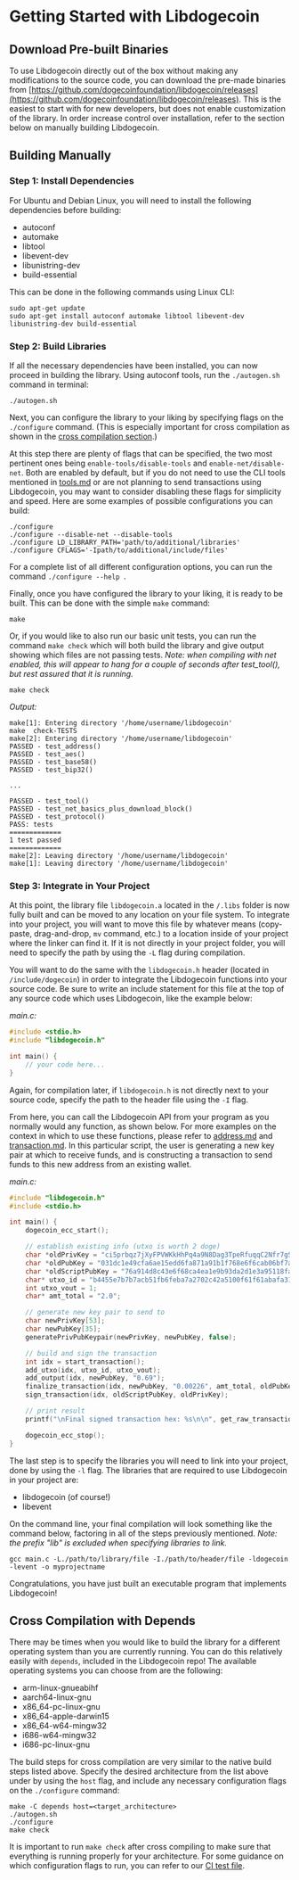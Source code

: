 # Getting Started with Libdogecoin

## Download Pre-built Binaries
To use Libdogecoin directly out of the box without making any modifications to the source code, you can download the pre-made binaries from [https://github.com/dogecoinfoundation/libdogecoin/releases](https://github.com/dogecoinfoundation/libdogecoin/releases). 
This is the easiest to start with for new developers, but does not enable customization of the library. In order increase control over installation, refer to the section below on manually building Libdogecoin. 

## Building Manually

### Step 1: Install Dependencies

For Ubuntu and Debian Linux, you will need to install the following dependencies before building:
- autoconf
- automake
- libtool
- libevent-dev
- libunistring-dev
- build-essential

This can be done in the following commands using Linux CLI:
```
sudo apt-get update
sudo apt-get install autoconf automake libtool libevent-dev libunistring-dev build-essential
```

### Step 2: Build Libraries

If all the necessary dependencies have been installed, you can now proceed in building the library. Using autoconf tools, run the `./autogen.sh` command in terminal:
```
./autogen.sh
```
Next, you can configure the library to your liking by specifying flags on the `./configure` command. (This is especially important for cross compilation as shown in the [cross compilation section](#cross-compilation-with-depends).)

At this step there are plenty of flags that can be specified, the two most pertinent ones being `enable-tools/disable-tools` and `enable-net/disable-net`. Both are enabled by default, but if you do not need to use the CLI tools mentioned in [tools.md](tools.md) or are not planning to send transactions using Libdogecoin, you may want to consider disabling these flags for simplicity and speed. Here are some examples of possible configurations you can build:
```
./configure
./configure --disable-net --disable-tools
./configure LD_LIBRARY_PATH='path/to/additional/libraries'
./configure CFLAGS='-Ipath/to/additional/include/files'
```
For a complete list of all different configuration options, you can run the command `./configure --help `.

Finally, once you have configured the library to your liking, it is ready to be built. This can be done with the simple `make` command:
```
make
```
Or, if you would like to also run our basic unit tests, you can run the command `make check` which will both build the library and give output showing which files are not passing tests. _Note: when compiling with net enabled, this will appear to hang for a couple of seconds after test_tool(), but rest assured that it is running._
```
make check
```
_Output:_
```
make[1]: Entering directory '/home/username/libdogecoin'
make  check-TESTS
make[2]: Entering directory '/home/username/libdogecoin'
PASSED - test_address()
PASSED - test_aes()
PASSED - test_base58()
PASSED - test_bip32()

...

PASSED - test_tool()
PASSED - test_net_basics_plus_download_block()
PASSED - test_protocol()
PASS: tests
=============
1 test passed
=============
make[2]: Leaving directory '/home/username/libdogecoin'
make[1]: Leaving directory '/home/username/libdogecoin'
``` 

### Step 3: Integrate in Your Project

At this point, the library file `libdogecoin.a` located in the `/.libs` folder is now fully built and can be moved to any location on your file system. To integrate into your project, you will want to move this file by whatever means (copy-paste, drag-and-drop, `mv` command, etc.) to a location inside of your project where the linker can find it. If it is not directly in your project folder, you will need to specify the path by using the `-L` flag during compilation.

You will want to do the same with the `libdogecoin.h` header (located in `/include/dogecoin`) in order to integrate the Libdogecoin functions into your source code. Be sure to write an include statement for this file at the top of any source code which uses Libdogecoin, like the example below:

_main.c:_
```c
#include <stdio.h>
#include "libdogecoin.h"

int main() {
    // your code here...
}
```
Again, for compilation later, if `libdogecoin.h` is not directly next to your source code, specify the path to the header file using the `-I` flag.

From here, you can call the Libdogecoin API from your program as you normally would any function, as shown below. For more examples on the context in which to use these functions, please refer to [address.md](address.md) and [transaction.md](transaction.md). In this particular script, the user is generating a new key pair at which to receive funds, and is constructing a transaction to send funds to this new address from an existing wallet.

_main.c:_
```c
#include "libdogecoin.h"
#include <stdio.h>

int main() {
    dogecoin_ecc_start();

    // establish existing info (utxo is worth 2 doge)
    char *oldPrivKey = "ci5prbqz7jXyFPVWKkHhPq4a9N8Dag3TpeRfuqqC2Nfr7gSqx1fy";
    char *oldPubKey = "031dc1e49cfa6ae15edd6fa871a91b1f768e6f6cab06bf7a87ac0d8beb9229075b";
    char *oldScriptPubKey = "76a914d8c43e6f68ca4ea1e9b93da2d1e3a95118fa4a7c88ac";
    char* utxo_id = "b4455e7b7b7acb51fb6feba7a2702c42a5100f61f61abafa31851ed6ae076074";
    int utxo_vout = 1;
    char* amt_total = "2.0";

    // generate new key pair to send to
    char newPrivKey[53]; 
    char newPubKey[35];
    generatePrivPubKeypair(newPrivKey, newPubKey, false);

    // build and sign the transaction
    int idx = start_transaction();
    add_utxo(idx, utxo_id, utxo_vout);
    add_output(idx, newPubKey, "0.69");
    finalize_transaction(idx, newPubKey, "0.00226", amt_total, oldPubKey);
    sign_transaction(idx, oldScriptPubKey, oldPrivKey);

    // print result
    printf("\nFinal signed transaction hex: %s\n\n", get_raw_transaction(idx));

    dogecoin_ecc_stop();
}
```

The last step is to specify the libraries you will need to link into your project, done by using the `-l` flag. The libraries that are required to use Libdogecoin in your project are:

- libdogecoin (of course!)
- libevent

On the command line, your final compilation will look something like the command below, factoring in all of the steps previously mentioned. _Note: the prefix "lib" is excluded when specifying libraries to link._

```
gcc main.c -L./path/to/library/file -I./path/to/header/file -ldogecoin -levent -o myprojectname
```

Congratulations, you have just built an executable program that implements Libdogecoin!

## Cross Compilation with Depends

There may be times when you would like to build the library for a different operating system than you are currently running. You can do this relatively easily with `depends`, included in the Libdogecoin repo! The available operating systems you can choose from are the following:

- arm-linux-gnueabihf
- aarch64-linux-gnu
- x86_64-pc-linux-gnu
- x86_64-apple-darwin15
- x86_64-w64-mingw32
- i686-w64-mingw32
- i686-pc-linux-gnu

The build steps for cross compilation are very similar to the native build steps listed above. Specify the desired architecture from the list above under by using the `host` flag, and include any necessary configuration flags on the `./configure` command:

```
make -C depends host=<target_architecture>
./autogen.sh
./configure
make check
```

It is important to run `make check` after cross compiling to make sure that everything is running properly for your architecture. For some guidance on which configuration flags to run, you can refer to our [CI test file](../.github/workflows/ci.yml).

